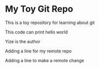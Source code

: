 # My Toy Git Repo

This is a toy repository for learning about git

This code can print hello world

Yize is the author

Adding a line for my remote repo

Adding a line to make a remote change
